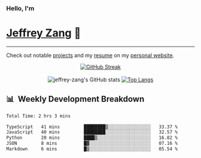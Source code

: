 
### Hello, I'm 
# [Jeffrey Zang](https://www.linkedin.com/in/jeffreyzang/) 🦀

---

Check out notable [projects](https://jeffz.dev/projects) and my [resume](https://jeffz.dev/resume) on my [personal website](https://jeffz.dev/).

<div align = 'center'>

[![GitHub Streak](https://github-readme-streak-stats.herokuapp.com/?user=jeffrey-zang&theme=tokyonight)](https://git.io/streak-stats)
<br></br>
![jeffrey-zang's GitHub stats](https://github-readme-stats.vercel.app/api?username=jeffrey-zang&show_icons=true&theme=tokyonight&hide_rank=true&hide=stars) 
[![Top Langs](https://github-readme-stats.vercel.app/api/top-langs/?username=jeffrey-zang&hide=ShaderLab,HLSL&layout=compact&theme=tokyonight)](https://github.com/anuraghazra/github-readme-stats)

</div>

## 📊 &nbsp;Weekly Development Breakdown
<!--START_SECTION:waka-->

```txt
Total Time: 2 hrs 3 mins

TypeScript   41 mins         ████████▒░░░░░░░░░░░░░░░░   33.37 %
JavaScript   40 mins         ████████░░░░░░░░░░░░░░░░░   32.57 %
Python       20 mins         ████▒░░░░░░░░░░░░░░░░░░░░   16.82 %
JSON         8 mins          █▓░░░░░░░░░░░░░░░░░░░░░░░   07.16 %
Markdown     6 mins          █▒░░░░░░░░░░░░░░░░░░░░░░░   05.54 %
```

<!--END_SECTION:waka-->

